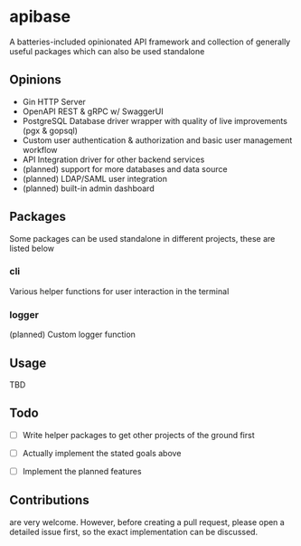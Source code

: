 # apibase
A batteries-included opinionated API framework and collection of generally useful packages which can also be used standalone


## Opinions
- Gin HTTP Server
- OpenAPI REST & gRPC w/ SwaggerUI
- PostgreSQL Database driver wrapper with quality of live improvements (pgx & gopsql)
- Custom user authentication & authorization and basic user management workflow
- API Integration driver for other backend services
- (planned) support for more databases and data source
- (planned) LDAP/SAML user integration
- (planned) built-in admin dashboard


## Packages
Some packages can be used standalone in different projects, these are listed below

### cli
Various helper functions for user interaction in the terminal

### logger
(planned) Custom logger function


## Usage
TBD


## Todo
- [ ] Write helper packages to get other projects of the ground first
- [ ] Actually implement the stated goals above
- [ ] Implement the planned features


## Contributions
are very welcome. However, before creating a pull request, please open a detailed issue first, so the exact implementation can be discussed.